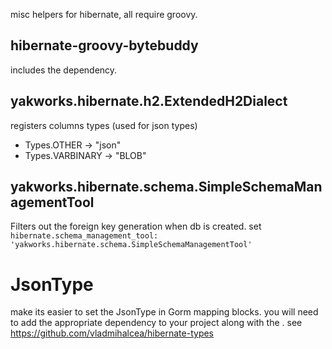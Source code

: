 misc helpers for hibernate, all require groovy.

## hibernate-groovy-bytebuddy

includes the dependency.

## yakworks.hibernate.h2.ExtendedH2Dialect

registers columns types (used for json types)

- Types.OTHER -> "json"
- Types.VARBINARY -> "BLOB"

## yakworks.hibernate.schema.SimpleSchemaManagementTool

Filters out the foreign key generation when db is created. 
set `hibernate.schema_management_tool: 'yakworks.hibernate.schema.SimpleSchemaManagementTool'`

# JsonType

make its easier to set the JsonType in Gorm mapping blocks. 
you will need to add the appropriate dependency to your project along with the . 
see https://github.com/vladmihalcea/hibernate-types

